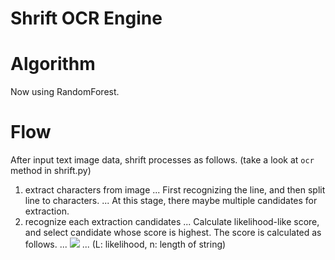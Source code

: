 Shrift OCR Engine
====

# Algorithm

Now using RandomForest.

# Flow

After input text image data, shrift processes as follows.
(take a look at `ocr` method in shrift.py)

1. extract characters from image
... First recognizing the line, and then split line to characters.
... At this stage, there maybe multiple candidates for extraction.
2. recognize each extraction candidates
... Calculate likelihood-like score, and select candidate whose score is highest. The score is calculated as follows.
... ![](http://chart.apis.google.com/chart?cht=tx&chf=bg,s,ffffff00&chco=000000ff&chs=85&chl=%5Cfrac%7B%5Cprod_%7Bk%3D1%7D%5En%20L%7D%7Bn%7D)
... (L: likelihood, n: length of string)

